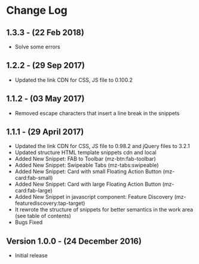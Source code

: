 # Change Log

## 1.3.3 - (22 Feb 2018)
- Solve some errors

## 1.2.2 - (29 Sep 2017)
- Updated the link CDN for CSS, JS file to 0.100.2

## 1.1.2 - (03 May 2017)
- Removed escape characters that insert a line break in the snippets

## 1.1.1 - (29 April 2017)
- Updated the link CDN for CSS, JS file to 0.98.2 and jQuery files to 3.2.1
- Updated structure HTML template snippets cdn and local
- Added New Snippet: FAB to Toolbar (mz-btn:fab-toolbar)
- Added New Snippet: Swipeable Tabs (mz-tabs:swipeable)
- Added New Snippet: Card with small Floating Action Button (mz-card:fab-small)
- Added New Snippet: Card with large Floating Action Button (mz-card:fab-large)
- Added New Snippet in javascript component: Feature Discovery (mz-featurediscovery:tap-target)
- It rewrote the structure of snippets for better semantics in the work area (see table of contents)
- Bugs Fixed

## Version 1.0.0 - (24 December 2016)

- Initial release